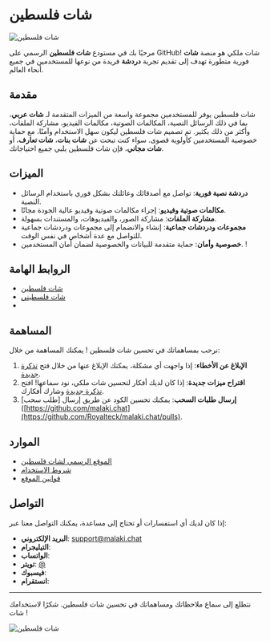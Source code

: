 # شات فلسطين

![شات فلسطين](https://فلسطين.chat/default_images/logo.png)

مرحبًا بك في مستودع **شات فلسطين** الرسمي على GitHub! شات ملكي هو منصة **شات** فورية متطورة تهدف إلى تقديم تجربة **دردشة** فريدة من نوعها للمستخدمين في جميع أنحاء العالم.

## مقدمة

شات فلسطين يوفر للمستخدمين مجموعة واسعة من الميزات المتقدمة لـ **شات عربي**، بما في ذلك الرسائل النصية، المكالمات الصوتية، مكالمات الفيديو، مشاركة الملفات، وأكثر من ذلك بكثير. تم تصميم شات فلسطين ليكون سهل الاستخدام وآمنًا، مع حماية خصوصية المستخدمين كأولوية قصوى. سواء كنت تبحث عن **شات بنات**، **شات تعارف**، أو **شات مجاني**، فإن شات فلسطين يلبي جميع احتياجاتك.

## الميزات

- **دردشة نصية فورية**: تواصل مع أصدقائك وعائلتك بشكل فوري باستخدام الرسائل النصية.
- **مكالمات صوتية وفيديو**: إجراء مكالمات صوتية وفيديو عالية الجودة مجانًا.
- **مشاركة الملفات**: مشاركة الصور، والفيديوهات، والمستندات بسهولة.
- **مجموعات ودردشات جماعية**: إنشاء والانضمام إلى مجموعات ودردشات جماعية للتواصل مع عدة أشخاص في نفس الوقت.
- **خصوصية وأمان**: حماية متقدمة للبيانات والخصوصية لضمان أمان المستخدمين.
!
## الروابط الهامة

- [شات فلسطين](https://xn--ygbi2ammx.chat/)
- [شات فلسطيني](https://xn--ygbi2ammx.chat/)
-
## المساهمة

نرحب بمساهماتك في تحسين شات فلسطين ! يمكنك المساهمة من خلال:

1. **الإبلاغ عن الأخطاء**: إذا واجهت أي مشكلة، يمكنك الإبلاغ عنها من خلال فتح [تذكرة جديدة](https://github.com/Royalteck/malaki.chat/issues).
2. **اقتراح ميزات جديدة**: إذا كان لديك أفكار لتحسين شات ملكي، نود سماعها! افتح [تذكرة جديدة](https://github.com/Royalteck/malaki.chat/issues) وشارك أفكارك.
3. **إرسال طلبات السحب**: يمكنك تحسين الكود عن طريق إرسال [طلب سحب]([https://github.com/malaki.chat](https://github.com/Royalteck/malaki.chat/pulls).

## الموارد

- [الموقع الرسمي لشات فلسطين](https://www.xn--ygbi2ammx.chat/)
- [شروط الاستخدام](https://www.xn--ygbi2ammx.chat/terms.php)
- [قوانين الموقع](https://www.xn--ygbi2ammx.chat/privacy.php)

## التواصل

إذا كان لديك أي استفسارات أو تحتاج إلى مساعدة، يمكنك التواصل معنا عبر:

- **البريد الإلكتروني**: support@malaki.chat
- **التيليجرام**: [](https://t.me/A)
- **الواتساب**: [](https://api.whatsapp.com/0هلا%0A)
- **تويتر**: [@](https://twitter.com/)
- **فيسبوك**: [](https://www.facebook.com/.chat)
- **انستقرام**: [](https://www.instagram.com/.chat)

---

نتطلع إلى سماع ملاحظاتك ومساهماتك في تحسين شات فلسطين. شكرًا لاستخدامك شات !

![شات فلسطين](https://فلسطين.chat/default_images/logo.png)
